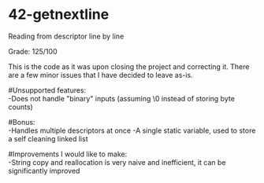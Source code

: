 # 42-getnextline
Reading from descriptor line by line

Grade: 125/100

This is the code as it was upon closing the project and correcting it. There are a few minor issues that I have decided to leave as-is.

#Unsupported features:  
-Does not handle "binary" inputs (assuming \0 instead of storing byte counts)

#Bonus:  
-Handles multiple descriptors at once
-A single static variable, used to store a self cleaning linked list

#Improvements I would like to make:  
-String copy and reallocation is very naive and inefficient, it can be significantly improved
